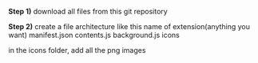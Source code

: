 **Step 1)**
download all files from this git repository

**Step 2)**
create a file architecture like this
name of extension(anything you want)
manifest.json
contents.js
background.js
icons

in the icons folder, add all the png images
